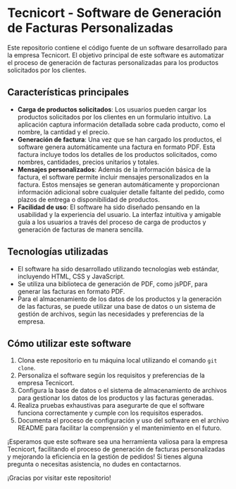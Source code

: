 # Tecnicort - Software de Generación de Facturas Personalizadas

Este repositorio contiene el código fuente de un software desarrollado para la empresa Tecnicort. El objetivo principal de este software es automatizar el proceso de generación de facturas personalizadas para los productos solicitados por los clientes.

## Características principales

- **Carga de productos solicitados**: Los usuarios pueden cargar los productos solicitados por los clientes en un formulario intuitivo. La aplicación captura información detallada sobre cada producto, como el nombre, la cantidad y el precio.
- **Generación de factura**: Una vez que se han cargado los productos, el software genera automáticamente una factura en formato PDF. Esta factura incluye todos los detalles de los productos solicitados, como nombres, cantidades, precios unitarios y totales.
- **Mensajes personalizados**: Además de la información básica de la factura, el software permite incluir mensajes personalizados en la factura. Estos mensajes se generan automáticamente y proporcionan información adicional sobre cualquier detalle faltante del pedido, como plazos de entrega o disponibilidad de productos.
- **Facilidad de uso**: El software ha sido diseñado pensando en la usabilidad y la experiencia del usuario. La interfaz intuitiva y amigable guía a los usuarios a través del proceso de carga de productos y generación de facturas de manera sencilla.

## Tecnologías utilizadas

- El software ha sido desarrollado utilizando tecnologías web estándar, incluyendo HTML, CSS y JavaScript.
- Se utiliza una biblioteca de generación de PDF, como jsPDF, para generar las facturas en formato PDF.
- Para el almacenamiento de los datos de los productos y la generación de las facturas, se puede utilizar una base de datos o un sistema de gestión de archivos, según las necesidades y preferencias de la empresa.

## Cómo utilizar este software

1. Clona este repositorio en tu máquina local utilizando el comando `git clone`.
2. Personaliza el software según los requisitos y preferencias de la empresa Tecnicort.
3. Configura la base de datos o el sistema de almacenamiento de archivos para gestionar los datos de los productos y las facturas generadas.
4. Realiza pruebas exhaustivas para asegurarte de que el software funciona correctamente y cumple con los requisitos esperados.
5. Documenta el proceso de configuración y uso del software en el archivo README para facilitar la comprensión y el mantenimiento en el futuro.

¡Esperamos que este software sea una herramienta valiosa para la empresa Tecnicort, facilitando el proceso de generación de facturas personalizadas y mejorando la eficiencia en la gestión de pedidos! Si tienes alguna pregunta o necesitas asistencia, no dudes en contactarnos.

¡Gracias por visitar este repositorio!
